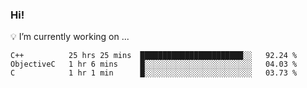 ### Hi!

💡 I’m currently working on ...
<!--START_SECTION:waka-->
```text
C++          25 hrs 25 mins  ███████████████████████░░   92.24 %
ObjectiveC   1 hr 6 mins     █░░░░░░░░░░░░░░░░░░░░░░░░   04.03 %
C            1 hr 1 min      █░░░░░░░░░░░░░░░░░░░░░░░░   03.73 %
```
<!--END_SECTION:waka-->

<!--
**lzfgary/lzfgary** is a ✨ _special_ ✨ repository because its `README.md` (this file) appears on your GitHub profile.

Here are some ideas to get you started:


- 🌱 I’m currently learning ...
- 👯 I’m looking to collaborate on ...
- 🤔 I’m looking for help with ...
- 💬 Ask me about ...
- 📫 How to reach me: ...
- 😄 Pronouns: ...
- ⚡ Fun fact: ...
-->
